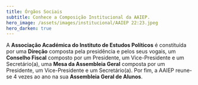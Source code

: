 ```yaml
---
title: Órgãos Sociais
subtitle: Conhece a Composição Institucional da AAIEP.
hero_image: /assets/images/institucional/AAIEP 22:23.jpeg
hero_darken: true
---
```


A **Associação Académica do Instituto de Estudos Políticos** é constituída por uma **Direção** composta pela presidência e pelos seus vogais, um **Conselho Fiscal** composto por um Presidente, um Vice-Presidente e um Secretário(a), uma **Mesa da Assembleia Geral** composta por um Presidente, um Vice-Presidente e um Secretário(a). Por fim, a AAIEP reune-se 4 vezes ao ano na sua **Assembleia Geral de Alunos**. 